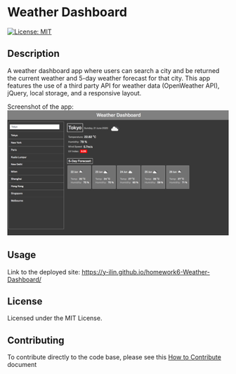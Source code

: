 # Weather Dashboard
[![License: MIT](https://img.shields.io/badge/License-MIT-yellow.svg)](https://opensource.org/licenses/MIT)

## Description
A weather dashboard app where users can search a city and be returned the current weather and 5-day weather forecast for that city. This app features the use of a third party API for weather data (OpenWeather API), jQuery, local storage, and a responsive layout.

Screenshot of the app:
![Assigment Screenshot](./assets/screenshot.png)

## Usage
Link to the deployed site: https://y-ilin.github.io/homework6-Weather-Dashboard/

## License
Licensed under the MIT License.

## Contributing
To contribute directly to the code base, please see this [How to Contribute](https://github.com/Microsoft/vscode/wiki/How-to-Contribute) document
